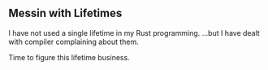 Messin with Lifetimes
---

I have not used a single lifetime in my Rust programming.
...but I have dealt with compiler complaining about them.

Time to figure this lifetime business.
